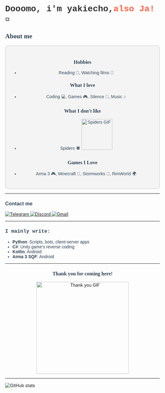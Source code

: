 
<h1 style="font-family: 'Courier New', Courier, monospace; color: #333;">Dooomo, i'm yakiecho,<span style="color: #ff6347;">also Ja!</span> 👋</h1>


<h2 style="font-family: 'Georgia', serif; color: #2c3e50;">About me</h2>

<div style="border: 2px solid #ddd; background-color: #f4f4f4; padding: 20px; border-radius: 10px;">
  <h3 style="font-family: 'Georgia', serif; color: #2c3e50; text-align: center;">Hobbies</h3>
  <ul style="font-family: 'Verdana', sans-serif; color: #34495e; text-align: center;">
    <li>Reading 📖, Watching films 🎥</li>
  </ul>

  <h3 style="font-family: 'Georgia', serif; color: #2c3e50; text-align: center;">What I love</h3>
  <ul style="font-family: 'Verdana', sans-serif; color: #34495e; text-align: center;">
    <li>Coding 💻, Games 🎮, Silence 🤫, Music 🎶</li>
  </ul>

  <h3 style="font-family: 'Georgia', serif; color: #2c3e50; text-align: center;">What I don't like</h3>
  <ul style="font-family: 'Verdana', sans-serif; color: #34495e; text-align: center;">
    <li>Spiders 🕷️ <img src="https://imgur.com/3aEIody.gif" alt="Spiders GIF" style="width: 100px; height: 100px;"/></li>
  </ul>

  <h3 style="font-family: 'Georgia', serif; color: #2c3e50; text-align: center;">Games I Love</h3>
  <ul style="font-family: 'Verdana', sans-serif; color: #34495e; text-align: center;">
    <li>Arma 3 🎮, Minecraft 🧱, Stormworks 🚢, RimWorld 🌍</li>
  </ul>
</div>

<hr />

<h3 style="font-family: 'Arial', sans-serif; color: #34495e;">Contact me</h3>
<a href="https://t.me/yakiecho">
  <img src="https://img.shields.io/badge/Telegram-0088cc?style=for-the-badge&logo=telegram&logoColor=white" alt="Telegram" />
</a>
<a href="https://discord.com/users/424671525288017921">
  <img src="https://img.shields.io/badge/Discord-7289da?style=for-the-badge&logo=discord&logoColor=white" alt="Discord" />
</a>
<a href="mailto:yakimichiecho@gmail.com">
  <img src="https://img.shields.io/badge/Gmail-D14836?style=for-the-badge&logo=gmail&logoColor=white" alt="Gmail" />
</a>

<hr />

<h3 style="font-family: 'Courier New', Courier, monospace; color: #34495e;">I mainly write:</h3>
<ul style="font-family: 'Verdana', sans-serif; color: #2c3e50;">
  <li><strong>Python</strong>: Scripts, bots, client-server apps</li>
  <li><strong>C#</strong>: Unity game's reverse coding</li>
  <li><strong>Kotlin</strong>: Android</li>
  <li><strong>Arma 3 SQF</strong>: Android</li>
</ul>

<hr />

<h3 style="font-family: 'Georgia', serif; color: #2c3e50; text-align: center;">Thank you for coming here!</h3>
<p style="text-align: center;">
  <img src="https://i.imgur.com/G1Wn3sk.webp?tb" alt="Thank you GIF" style="width: 300px; height: auto;"/>
</p>

<hr />

<img src="https://github-readme-stats.vercel.app/api?username=yakiecho&show_icons=true&hide_title=true" alt="GitHub stats" />
